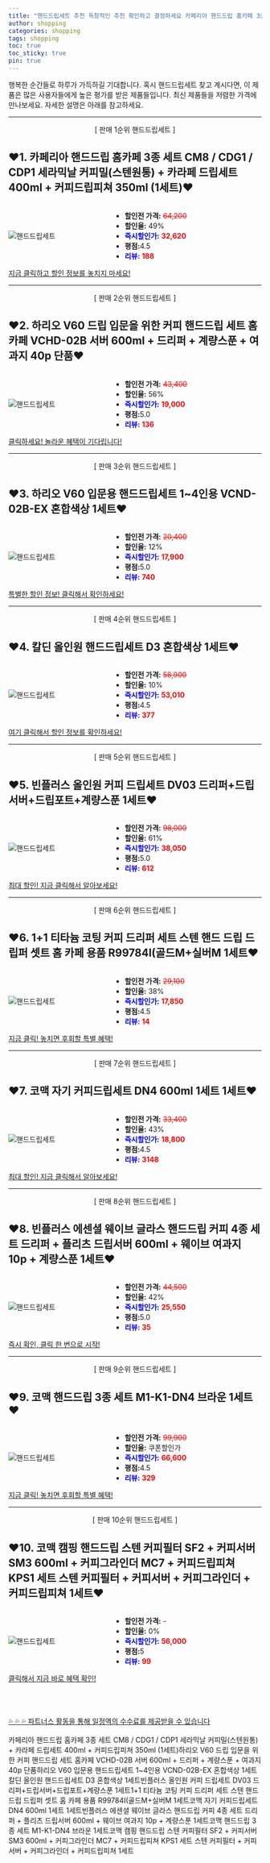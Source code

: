 ```yaml
---
title: "핸드드립세트 추천 독창적인 추천 확인하고 결정하세요 카페리아 핸드드립 홈카페 3종 세트"
author: shopping
categories: shopping
tags: shopping
toc: true
toc_sticky: true
pin: true
---
```

행복한 순간들로 하루가 가득하길 기대합니다. 혹시 핸드드립세트 찾고 계시다면, 이 제품은 많은 사용자들에게 높은 평가를 받은 제품들입니다. 최신 제품들을 저렴한 가격에 만나보세요. 자세한 설명은 아래를 참고하세요.

---
<p class="toplist" style="margin: 0 auto; display: block; width: fit-content;">[ 판매 1순위 핸드드립세트 ]</p>

<h2><strong>❤️1. 카페리아 핸드드립 홈카페 3종 세트 CM8 / CDG1 / CDP1 세라믹날 커피밀(스텐원통) + 카라페 드립세트 400ml + 커피드립피쳐 350ml (1세트)❤️</strong></h2>

<div style="display: flex; align-items: center;">
    <div style="flex: 0.4;">
        <img src="https://thumbnail6.coupangcdn.com/thumbnails/remote/230x230ex/image/retail/images/2021/11/30/14/6/6319f5b0-2455-4bbc-b753-52ae4be30d80.jpg" alt="핸드드립세트" style="max-width: 100%;">
    </div>
    <div style="flex: 0.6; margin-left: 10px;">
        <ul>
            <li><strong>할인전 가격:</strong> <del style="color: red;">64,200</del></li>
            <li><strong>할인율:</strong> 49%</li>
            <li><span style='color:blue'><strong>즉시할인가:</strong></span> <span style='color:red'><strong>32,620</strong></span></li>
            <li><strong>평점:</strong>4.5</li>
            <li><span style='color:blue'><strong>리뷰:</strong></span> <span style='color:red'><strong>188</strong></span></li>
        </ul>
    </div>
</div>
<div class="center">
    <a href="https://selin100587001.github.io?lptag=AF9450613&subid=githubio&pageKey=6211079621&traceid=V0-153&itemId=12380840798&vendorItemId=79650555270" class="myButton">
        지금 클릭하고 할인 정보를 놓치지 마세요!
    </a>
</div>


---
<p class="toplist" style="margin: 0 auto; display: block; width: fit-content;">[ 판매 2순위 핸드드립세트 ]</p>

<h2><strong>❤️2. 하리오 V60 드립 입문을 위한 커피 핸드드립 세트 홈카페 VCHD-02B 서버 600ml + 드리퍼 + 계량스푼 + 여과지 40p 단품❤️</strong></h2>

<div style="display: flex; align-items: center;">
    <div style="flex: 0.4;">
        <img src="https://thumbnail10.coupangcdn.com/thumbnails/remote/230x230ex/image/retail/images/2023/07/14/17/3/bba67db0-44d2-44b5-aec0-801f8fc79f70.jpg" alt="핸드드립세트" style="max-width: 100%;">
    </div>
    <div style="flex: 0.6; margin-left: 10px;">
        <ul>
            <li><strong>할인전 가격:</strong> <del style="color: red;">43,400</del></li>
            <li><strong>할인율:</strong> 56%</li>
            <li><span style='color:blue'><strong>즉시할인가:</strong></span> <span style='color:red'><strong>19,000</strong></span></li>
            <li><strong>평점:</strong>5.0</li>
            <li><span style='color:blue'><strong>리뷰:</strong></span> <span style='color:red'><strong>136</strong></span></li>
        </ul>
    </div>
</div>
<div class="center">
    <a href="https://selin100587001.github.io?lptag=AF9450613&subid=githubio&pageKey=7465859830&traceid=V0-153&itemId=19470241403&vendorItemId=86580502492" class="myButton">
        클릭하세요! 놀라운 혜택이 기다립니다!
    </a>
</div>


---
<p class="toplist" style="margin: 0 auto; display: block; width: fit-content;">[ 판매 3순위 핸드드립세트 ]</p>

<h2><strong>❤️3. 하리오 V60 입문용 핸드드립세트 1~4인용 VCND-02B-EX 혼합색상 1세트❤️</strong></h2>

<div style="display: flex; align-items: center;">
    <div style="flex: 0.4;">
        <img src="https://thumbnail9.coupangcdn.com/thumbnails/remote/230x230ex/image/rs_quotation_api/gkmqfz4w/c5760e0e22d748dbb860575f077ae382.jpg" alt="핸드드립세트" style="max-width: 100%;">
    </div>
    <div style="flex: 0.6; margin-left: 10px;">
        <ul>
            <li><strong>할인전 가격:</strong> <del style="color: red;">20,400</del></li>
            <li><strong>할인율:</strong> 12%</li>
            <li><span style='color:blue'><strong>즉시할인가:</strong></span> <span style='color:red'><strong>17,900</strong></span></li>
            <li><strong>평점:</strong>5.0</li>
            <li><span style='color:blue'><strong>리뷰:</strong></span> <span style='color:red'><strong>740</strong></span></li>
        </ul>
    </div>
</div>
<div class="center">
    <a href="https://selin100587001.github.io?lptag=AF9450613&subid=githubio&pageKey=4672486305&traceid=V0-153&itemId=5844065025&vendorItemId=73142357297" class="myButton">
        특별한 할인 정보! 클릭해서 확인하세요!
    </a>
</div>


---
<p class="toplist" style="margin: 0 auto; display: block; width: fit-content;">[ 판매 4순위 핸드드립세트 ]</p>

<h2><strong>❤️4. 칼딘 올인원 핸드드립세트 D3 혼합색상 1세트❤️</strong></h2>

<div style="display: flex; align-items: center;">
    <div style="flex: 0.4;">
        <img src="https://thumbnail6.coupangcdn.com/thumbnails/remote/230x230ex/image/retail/images/7723707064902801-86369888-400d-4ac7-9953-a4bc03bad8ce.jpg" alt="핸드드립세트" style="max-width: 100%;">
    </div>
    <div style="flex: 0.6; margin-left: 10px;">
        <ul>
            <li><strong>할인전 가격:</strong> <del style="color: red;">58,900</del></li>
            <li><strong>할인율:</strong> 10%</li>
            <li><span style='color:blue'><strong>즉시할인가:</strong></span> <span style='color:red'><strong>53,010</strong></span></li>
            <li><strong>평점:</strong>4.5</li>
            <li><span style='color:blue'><strong>리뷰:</strong></span> <span style='color:red'><strong>377</strong></span></li>
        </ul>
    </div>
</div>
<div class="center">
    <a href="https://selin100587001.github.io?lptag=AF9450613&subid=githubio&pageKey=7718975787&traceid=V0-153&itemId=20710632352&vendorItemId=70488589813" class="myButton">
        여기 클릭해서 할인 정보를 확인하세요!
    </a>
</div>


---
<p class="toplist" style="margin: 0 auto; display: block; width: fit-content;">[ 판매 5순위 핸드드립세트 ]</p>

<h2><strong>❤️5. 빈플러스 올인원 커피 드립세트 DV03 드리퍼+드립서버+드립포트+계량스푼 1세트❤️</strong></h2>

<div style="display: flex; align-items: center;">
    <div style="flex: 0.4;">
        <img src="https://thumbnail10.coupangcdn.com/thumbnails/remote/230x230ex/image/retail/images/3279152250974167-db330f87-cf8f-4910-ae5e-80a5c1362baa.jpg" alt="핸드드립세트" style="max-width: 100%;">
    </div>
    <div style="flex: 0.6; margin-left: 10px;">
        <ul>
            <li><strong>할인전 가격:</strong> <del style="color: red;">98,000</del></li>
            <li><strong>할인율:</strong> 61%</li>
            <li><span style='color:blue'><strong>즉시할인가:</strong></span> <span style='color:red'><strong>38,050</strong></span></li>
            <li><strong>평점:</strong>5.0</li>
            <li><span style='color:blue'><strong>리뷰:</strong></span> <span style='color:red'><strong>612</strong></span></li>
        </ul>
    </div>
</div>
<div class="center">
    <a href="https://selin100587001.github.io?lptag=AF9450613&subid=githubio&pageKey=7821531712&traceid=V0-153&itemId=21246267314&vendorItemId=73327289694" class="myButton">
        최대 할인! 지금 클릭해서 알아보세요!
    </a>
</div>


---
<p class="toplist" style="margin: 0 auto; display: block; width: fit-content;">[ 판매 6순위 핸드드립세트 ]</p>

<h2><strong>❤️6. 1+1 티타늄 코팅 커피 드리퍼 세트 스텐 핸드 드립 드립퍼 셋트 홈 카페 용품 R99784I(골드M+실버M 1세트❤️</strong></h2>

<div style="display: flex; align-items: center;">
    <div style="flex: 0.4;">
        <img src="https://thumbnail6.coupangcdn.com/thumbnails/remote/230x230ex/image/vendor_inventory/93a7/42107bec1337e7361d3ec6ed8ef81f78fc120649455dbbf56699613ba240.jpg" alt="핸드드립세트" style="max-width: 100%;">
    </div>
    <div style="flex: 0.6; margin-left: 10px;">
        <ul>
            <li><strong>할인전 가격:</strong> <del style="color: red;">29,100</del></li>
            <li><strong>할인율:</strong> 38%</li>
            <li><span style='color:blue'><strong>즉시할인가:</strong></span> <span style='color:red'><strong>17,850</strong></span></li>
            <li><strong>평점:</strong>4.5</li>
            <li><span style='color:blue'><strong>리뷰:</strong></span> <span style='color:red'><strong>14</strong></span></li>
        </ul>
    </div>
</div>
<div class="center">
    <a href="https://selin100587001.github.io?lptag=AF9450613&subid=githubio&pageKey=7899135602&traceid=V0-153&itemId=21644107585&vendorItemId=88694927618" class="myButton">
        지금 클릭! 놓치면 후회할 특별 혜택!
    </a>
</div>


---
<p class="toplist" style="margin: 0 auto; display: block; width: fit-content;">[ 판매 7순위 핸드드립세트 ]</p>

<h2><strong>❤️7. 코맥 자기 커피드립세트 DN4 600ml 1세트 1세트❤️</strong></h2>

<div style="display: flex; align-items: center;">
    <div style="flex: 0.4;">
        <img src="https://thumbnail7.coupangcdn.com/thumbnails/remote/230x230ex/image/retail/images/4280894321704685-db1726c9-a99d-4185-9abc-5bab1f4b0a9e.jpg" alt="핸드드립세트" style="max-width: 100%;">
    </div>
    <div style="flex: 0.6; margin-left: 10px;">
        <ul>
            <li><strong>할인전 가격:</strong> <del style="color: red;">33,400</del></li>
            <li><strong>할인율:</strong> 43%</li>
            <li><span style='color:blue'><strong>즉시할인가:</strong></span> <span style='color:red'><strong>18,800</strong></span></li>
            <li><strong>평점:</strong>4.5</li>
            <li><span style='color:blue'><strong>리뷰:</strong></span> <span style='color:red'><strong>3148</strong></span></li>
        </ul>
    </div>
</div>
<div class="center">
    <a href="https://selin100587001.github.io?lptag=AF9450613&subid=githubio&pageKey=17079516&traceid=V0-153&itemId=68875518&vendorItemId=3111216222" class="myButton">
        최대 할인! 지금 클릭해서 알아보세요!
    </a>
</div>


---
<p class="toplist" style="margin: 0 auto; display: block; width: fit-content;">[ 판매 8순위 핸드드립세트 ]</p>

<h2><strong>❤️8. 빈플러스 에센셜 웨이브 글라스 핸드드립 커피 4종 세트 드리퍼 + 플리츠 드립서버 600ml + 웨이브 여과지 10p + 계량스푼 1세트❤️</strong></h2>

<div style="display: flex; align-items: center;">
    <div style="flex: 0.4;">
        <img src="https://thumbnail6.coupangcdn.com/thumbnails/remote/230x230ex/image/rs_quotation_api/ztyvmtbe/4b895ceea65d4d8ca17be06332b48649.jpg" alt="핸드드립세트" style="max-width: 100%;">
    </div>
    <div style="flex: 0.6; margin-left: 10px;">
        <ul>
            <li><strong>할인전 가격:</strong> <del style="color: red;">44,500</del></li>
            <li><strong>할인율:</strong> 42%</li>
            <li><span style='color:blue'><strong>즉시할인가:</strong></span> <span style='color:red'><strong>25,550</strong></span></li>
            <li><strong>평점:</strong>5.0</li>
            <li><span style='color:blue'><strong>리뷰:</strong></span> <span style='color:red'><strong>35</strong></span></li>
        </ul>
    </div>
</div>
<div class="center">
    <a href="https://selin100587001.github.io?lptag=AF9450613&subid=githubio&pageKey=7829994107&traceid=V0-153&itemId=21293548886&vendorItemId=88353399812" class="myButton">
        즉시 확인, 클릭 한 번으로 시작!
    </a>
</div>


---
<p class="toplist" style="margin: 0 auto; display: block; width: fit-content;">[ 판매 9순위 핸드드립세트 ]</p>

<h2><strong>❤️9. 코맥 핸드드립 3종 세트 M1-K1-DN4 브라운 1세트❤️</strong></h2>

<div style="display: flex; align-items: center;">
    <div style="flex: 0.4;">
        <img src="https://thumbnail10.coupangcdn.com/thumbnails/remote/230x230ex/image/retail/images/2020/02/26/17/5/946f6341-bea1-4d3f-9567-682c8d54da0b.jpg" alt="핸드드립세트" style="max-width: 100%;">
    </div>
    <div style="flex: 0.6; margin-left: 10px;">
        <ul>
            <li><strong>할인전 가격:</strong> <del style="color: red;">99,900</del></li>
            <li><strong>할인율:</strong> 쿠폰할인가</li>
            <li><span style='color:blue'><strong>즉시할인가:</strong></span> <span style='color:red'><strong>66,600</strong></span></li>
            <li><strong>평점:</strong>4.5</li>
            <li><span style='color:blue'><strong>리뷰:</strong></span> <span style='color:red'><strong>329</strong></span></li>
        </ul>
    </div>
</div>
<div class="center">
    <a href="https://selin100587001.github.io?lptag=AF9450613&subid=githubio&pageKey=1295267397&traceid=V0-153&itemId=2307497342&vendorItemId=70304341867" class="myButton">
        지금 클릭! 놓치면 후회할 특별 혜택!
    </a>
</div>


---
<p class="toplist" style="margin: 0 auto; display: block; width: fit-content;">[ 판매 10순위 핸드드립세트 ]</p>

<h2><strong>❤️10. 코맥 캠핑 핸드드립 스텐 커피필터 SF2 + 커피서버 SM3 600ml + 커피그라인더 MC7 + 커피드립피쳐 KPS1 세트 스텐 커피필터 + 커피서버 + 커피그라인더 + 커피드립피쳐 1세트❤️</strong></h2>

<div style="display: flex; align-items: center;">
    <div style="flex: 0.4;">
        <img src="https://thumbnail9.coupangcdn.com/thumbnails/remote/230x230ex/image/retail/images/2024/07/05/9/6/2c704d2f-5f30-45af-8cff-3828a101b90f.jpg" alt="핸드드립세트" style="max-width: 100%;">
    </div>
    <div style="flex: 0.6; margin-left: 10px;">
        <ul>
            <li><strong>할인전 가격:</strong> <del style="color: red;">-</del></li>
            <li><strong>할인율:</strong> 0%</li>
            <li><span style='color:blue'><strong>즉시할인가:</strong></span> <span style='color:red'><strong>56,000</strong></span></li>
            <li><strong>평점:</strong>5</li>
            <li><span style='color:blue'><strong>리뷰:</strong></span> <span style='color:red'><strong>99</strong></span></li>
        </ul>
    </div>
</div>
<div class="center">
    <a href="https://selin100587001.github.io?lptag=AF9450613&subid=githubio&pageKey=8208907239&traceid=V0-153&itemId=23556010628&vendorItemId=90582064085" class="myButton">
        클릭해서 지금 바로 혜택 확인!
    </a>
</div>

<br><br><br>[💦 💦 💦 파트너스 활동을 통해 일정액의 수수료를 제공받을 수 있습니다](https://link.coupang.com/a/bcpT2c)<br><br>카페리아 핸드드립 홈카페 3종 세트 CM8 / CDG1 / CDP1 세라믹날 커피밀(스텐원통) + 카라페 드립세트 400ml + 커피드립피쳐 350ml (1세트)하리오 V60 드립 입문을 위한 커피 핸드드립 세트 홈카페 VCHD-02B 서버 600ml + 드리퍼 + 계량스푼 + 여과지 40p 단품하리오 V60 입문용 핸드드립세트 1~4인용 VCND-02B-EX 혼합색상 1세트칼딘 올인원 핸드드립세트 D3 혼합색상 1세트빈플러스 올인원 커피 드립세트 DV03 드리퍼+드립서버+드립포트+계량스푼 1세트1+1 티타늄 코팅 커피 드리퍼 세트 스텐 핸드 드립 드립퍼 셋트 홈 카페 용품 R99784I(골드M+실버M 1세트코맥 자기 커피드립세트 DN4 600ml 1세트 1세트빈플러스 에센셜 웨이브 글라스 핸드드립 커피 4종 세트 드리퍼 + 플리츠 드립서버 600ml + 웨이브 여과지 10p + 계량스푼 1세트코맥 핸드드립 3종 세트 M1-K1-DN4 브라운 1세트코맥 캠핑 핸드드립 스텐 커피필터 SF2 + 커피서버 SM3 600ml + 커피그라인더 MC7 + 커피드립피쳐 KPS1 세트 스텐 커피필터 + 커피서버 + 커피그라인더 + 커피드립피쳐 1세트